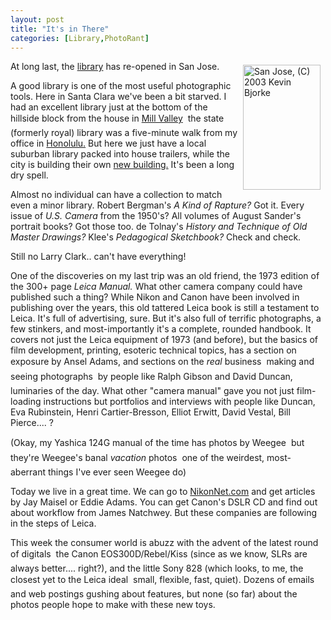 ```yaml
---
layout: post
title: "It's in There"
categories: [Library,PhotoRant]
---
```

<a href="/photo/journal/aug03i-11.html"><img src="http://www.botzilla.com/bpix/aug03i-11.jpg" width=124 height=200 border=0 hspace=8 vspace=6 align="right" title="San Jose, (C) 2003 Kevin Bjorke"></a>At long last, the <a href="http://www.sjlibrary.org/" target="linkframe">library</a> has re-opened in San Jose.

A good library is one of the most useful photographic tools. Here in Santa Clara we've been a bit starved. I had an excellent library just at the bottom of the hillside block from the house in <a href="http://millvalleylibrary.org/" target="linkframe">Mill Valley</a> &#151; the state (formerly royal) library was a five-minute walk from my office in <a href="http://www.hcc.hawaii.edu/hspls/hsl/hslov.html" target="linkframe">Honolulu.</a> But here we just have a local suburban library packed into house trailers, while the city is building their own <a href="http://www.library.ci.santa-clara.ca.us/" target="linkframe">new building.</a> It's been a long dry spell.

Almost no individual can have a collection to match even a minor library. Robert Bergman's <i>A Kind of Rapture?</i> Got it. Every issue of <i>U.S. Camera</i> from the 1950's? All volumes of August Sander's portrait books? Got those too. de Tolnay's <i>History and Technique of Old Master Drawings?</i> Klee's <i>Pedagogical Sketchbook?</i> Check and check.

Still no Larry Clark.. can't have everything!

One of the discoveries on my last trip was an old friend, the 1973 edition of the 300+ page <i>Leica Manual.</i> What other camera company could have published such a thing? While Nikon and Canon have been involved in publishing over the years, this old tattered Leica book is still a testament to Leica. It's full of advertising, sure. But it's also full of terrific photographs, a few stinkers, and most-importantly it's a complete, rounded handbook. It covers not just the Leica equipment of 1973 (and before), but the basics of film development, printing, esoteric technical topics, has a section on exposure by Ansel Adams, and sections on the <i>real</i> business &#151; making and seeing photographs &#151; by people like Ralph Gibson and David Duncan, luminaries of the day. What other "camera manual" gave you not just film-loading instructions but portfolios and interviews with people like Duncan, Eva Rubinstein, Henri Cartier-Bresson, Elliot Erwitt, David Vestal, Bill Pierce.... ?

(Okay, my Yashica 124G manual of the time has photos by Weegee &#151; but they're Weegee's banal <i>vacation</i> photos &#151; one of the weirdest, most-aberrant things I've ever seen Weegee do)

Today we live in a great time. We can go to <a href="http://www.nikonnet.com" target="linkframe">NikonNet.com</a> and get articles by Jay Maisel or Eddie Adams. You can get Canon's DSLR CD and find out about workflow from James Natchwey. But these companies are following in the steps of Leica.

This week the consumer world is abuzz with the advent of the latest round of digitals &#151; the Canon EOS300D/Rebel/Kiss (since as we know, SLRs are always better.... right?), and the little Sony 828 (which looks, to me, the closest yet to the Leica ideal &#151; small, flexible, fast, quiet). Dozens of emails and web postings gushing about features, but none (so far) about the photos people hope to make with these new toys.

<!--more-->

